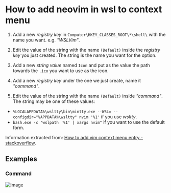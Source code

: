 # How to add neovim in wsl to context menu

1. Add a new _registry key_ in `Computer\HKEY_CLASSES_ROOT\*\shell\` with the name you want. e.g. _"WSLVim"_.

2. Edit the value of the string with the name `(Default)` inside the _registry key_ you just created. The string is the name you want for the option.

3. Add a new _string value_ named `Icon` and put as the value the path towards the `.ico` you want to use as the icon.

4. Add a new _registry key_ under the one we just create, name it _"command"_.

5. Edit the value of the string with the name `(Default)` inside _"command"_. The string may be one of these values:
  - `%LOCALAPPDATA%\wsltty\bin\mintty.exe --WSL= --configdir="%APPDATA%\wsltty" nvim '%1'` if you use _wsltty_.
  - `bash.exe -c "wslpath '%1' | xargs nvim"` if you want to use the default form.

Information extracted from: [How to add vim context menu entry - stackoverflow](https://stackoverflow.com/questions/51367359/how-to-add-open-in-vim-context-menu-entry-to-edit-text-files-in-windows-from-w).

## Examples

### Command

![image](https://user-images.githubusercontent.com/37723586/83305506-23850600-a1be-11ea-84b0-db799c85dca8.png)
